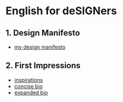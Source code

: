 # English for deSIGNers

## 1. Design Manifesto

- [my design manifesto](presentation-manifesto/my_manifesto.md)

## 2. First Impressions

- [inspirations](first-impression/designers.md)
- [concise bio](first-impression/drafts-concise.md)
- [expanded bio](first-impression/drafts-expanded.md)
